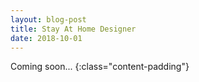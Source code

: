```yaml
---
layout: blog-post
title: Stay At Home Designer
date: 2018-10-01
---
```


Coming soon...
{:class="content-padding"}
